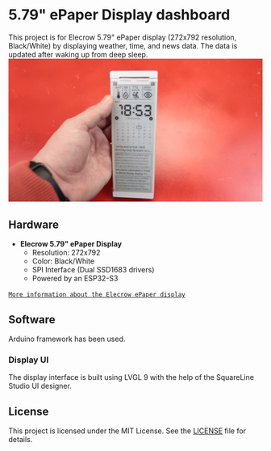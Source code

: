 # 5.79" ePaper Display dashboard

This project is for Elecrow 5.79" ePaper display (272x792 resolution, Black/White) by displaying weather, time, and news data. The data is updated after waking up from deep sleep.
![Preview](preview.jpg?raw=true "preview")

## Hardware

- **Elecrow 5.79" ePaper Display**
  - Resolution: 272x792
  - Color: Black/White
  - SPI Interface (Dual SSD1683 drivers)
  - Powered by an ESP32-S3

[`More information about the Elecrow ePaper display`](https://www.elecrow.com/crowpanel-esp32-5-79-e-paper-hmi-display-with-272-792-resolution-black-white-color-driven-by-spi-interface.html)


## Software

Arduino framework has been used.


### Display UI
The display interface is built using LVGL 9 with the help of the SquareLine Studio UI designer.




## License

This project is licensed under the MIT License. See the [LICENSE](LICENSE) file for details.


